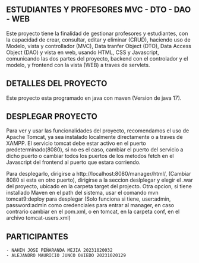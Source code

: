 ## ESTUDIANTES Y PROFESORES MVC - DTO - DAO - WEB

Este proyecto tiene la finalidad de gestionar profesores y estudiantes, con la capacidad de crear, consultar, editar y eliminar (CRUD), haciendo uso de Modelo, vista y controllador (MVC), Data tranfer Object (DTO), Data Access Object (DAO) y vista en web, usando HTML, CSS y Javascript, comunicando las dos partes del proyecto, backend con el controlador y el modelo, y frontend con la vista (WEB) a traves de servlets.

## DETALLES DEL PROYECTO

Este proyecto esta programado en java con maven (Version de java 17).

## DESPLEGAR PROYECTO

Para ver y usar las funcionalidades del proyecto, recomendamos el uso de Apache Tomcat, ya sea instalado localmente directamente o a traves de XAMPP. El servicio tomcat debe estar activo en el puerto predeterminado(8080), si no es el caso, cambiar el puerto del servicio a dicho puerto o cambiar todos los puertos de los metodos fetch en el Javascript del frontend al puerto que estara corriendo.

Para desplegarlo, dirigirse a http://localhost:8080/manager/html/, (Cambiar 8080 si esta en otro puerto), dirigirse a la seccion deslplegar y elegir el .war del proyecto, ubicado en la carpeta target del projecto. Otra opcion, si tiene installado Maven en el path del sistema, usar el comando mvn tomcat9:deploy para desplegar (Solo funciona si tiene, user:admin, password:admin como credenciales para entrar al manager, en caso contrario cambiar en el pom.xml, o en tomcat, en la carpeta conf, en el archivo tomcat-users.xml)

## PARTICIPANTES
    - NAHIN JOSE PEÑARANDA MEJIA 20231020032
    - ALEJANDRO MAURICIO JUNCO OVIEDO 20231020129
